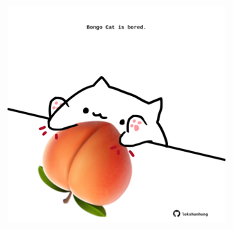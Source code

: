 <!-- built at 25/12/2022, 13:03:15 UTC -->
<p align="center">
  <img width="500" height="500" src="./ReadmeImage.svg">
</p>
